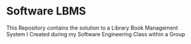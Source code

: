 # Software LBMS
 This Repository contains the solution to a Library Book Management System I Created during my Software Engineering Class within a Group
